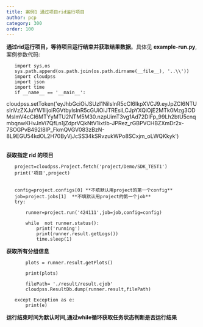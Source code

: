 ```yaml
---
title: 案例1 通过项目rid运行项目
author: pcp
category: 300
order: 100
---
```



**通过rid运行项目，等待项目运行结束并获取结果数据**。具体见 **example-run.py**,案例参数代码:

```
   import sys,os
   sys.path.append(os.path.join(os.path.dirname(__file__), '..\\'))
   import cloudpss
   import json
   import time
   if __name__ == '__main__':
 ```


 cloudpss.setToken('eyJhbGciOiJSUzI1NiIsInR5cCI6IkpXVCJ9.eyJpZCI6NTUsInVzZXJuYW1lIjoiRGVtbyIsInR5cGUiOiJTREsiLCJpYXQiOjE2MTk0Mzg3ODMsImV4cCI6MTYyMTU2NTM5M30.nzpUimT3vg1Ad72DIFp_99Lh2btU5cnqmbqnwKHvJnVi7QfLn1jZdprVQkNtV1ixtIb-JPRez_rGBPVCHBZXmDr2x-7SOGPvB492I8IP_FkmQVGV083zBzN-8L9EGU54kdOL2H70ByVjJcSS34kSRvzukWPo8SCxjm_oLWQKkyk')


​       
 **获取指定 rid 的项目**

       project=cloudpss.Project.fetch('project/Demo/SDK_TEST1')
       print('项目',project)


       config=project.configs[0] **不填默认用project的第一个config**
       job=project.jobs[1]  **不填默认用project的第一个job**
       try:
    
           runner=project.run('424111',job=job,config=config)
    
           while  not runner.status():
               print('running')
               print(runner.result.getLogs())
               time.sleep(1)


**获取所有分组信息**

           plots = runner.result.getPlots()
    
           print(plots)
    
           filePath= './result/result.cjob'
           cloudpss.ResultDb.dump(runner.result,filePath)
    
       except Exception as e:
           print(e)
 

**运行结束时间为默认时间,通过while循环获取任务状态判断是否运行结果**

